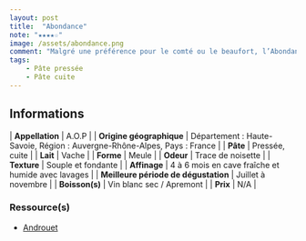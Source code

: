 ```yaml
---
layout: post
title:  "Abondance"
note: "★★★★☆"
image: /assets/abondance.png
comment: "Malgré une préférence pour le comté ou le beaufort, l’Abondance possède un léger goût de noisette et sa croûte donne un léger goût crayeux qui vient relever le fromage !"
tags: 
    - Pâte pressée
    - Pâte cuite
---
```


## Informations

| **Appellation** | A.O.P |
| **Origine géographique** | Département : Haute-Savoie, Région : Auvergne-Rhône-Alpes, Pays : France |
| **Pâte** | Pressée, cuite |
| **Lait** | Vache |
| **Forme** | Meule |
| **Odeur** | Trace de noisette |
| **Texture** | Souple et fondante |
| **Affinage** | 4 à 6 mois en cave fraîche et humide avec lavages |
| **Meilleure période de dégustation** | Juillet à novembre |
| **Boisson(s)** | Vin blanc sec / Apremont |
| **Prix** | N/A |

### Ressource(s)
* [Androuet](http://androuet.com/Abondance-89.html)